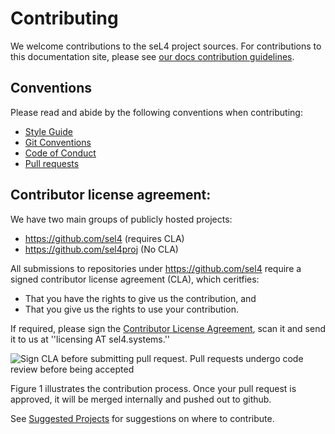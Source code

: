 ---
---
# Contributing

We welcome contributions to the seL4 project sources. For contributions to this documentation site,
please see [our docs contribution guidelines](DocsContributing).

## Conventions

Please read and abide by the following conventions when contributing:

- [Style Guide](StyleGuide)
- [Git Conventions](GitConventions)
- [Code of Conduct](Conduct)
- [Pull requests](CodeReview)

## Contributor license agreement:

We have two main groups of publicly hosted projects:

- <https://github.com/sel4> (requires CLA)
- <https://github.com/sel4proj> (No CLA)

All submissions to repositories under <https://github.com/sel4> require
a signed contributor license agreement (CLA), which ceritfies:

- That you have the rights to give us the contribution, and
- That you give us the rights to use your contribution.

If required, please sign the
[Contributor License Agreement](https://sel4.systems/Community/Contributing/seL4-CLA.pdf), scan it and send it to us at ''licensing AT
sel4.systems.''

<img src="http://i.imgur.com/kuAok5A.png" alt="Sign CLA before submitting pull request.  Pull requests undergo code review before being accepted" />

Figure 1 illustrates the contribution process. Once your pull request is approved, it will be merged
internally and pushed out to github.

See [Suggested Projects](SuggestedProjects) for suggestions on where to contribute.
